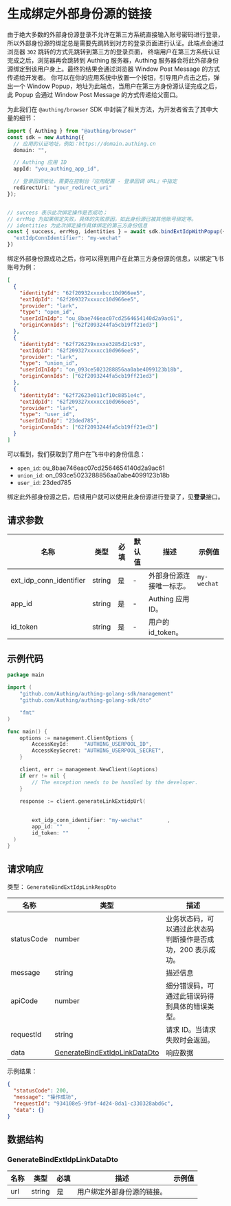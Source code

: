 # 生成绑定外部身份源的链接

<!--
  警告⚠️：
  不要直接修改该文档，
  https://github.com/Authing/authing-docs-factory
  使用该项目进行生成
-->

<LastUpdated />



由于绝大多数的外部身份源登录不允许在第三方系统直接输入账号密码进行登录，所以外部身份源的绑定总是需要先跳转到对方的登录页面进行认证。此端点会通过浏览器 `302` 跳转的方式先跳转到第三方的登录页面，
终端用户在第三方系统认证完成之后，浏览器再会跳转到 Authing 服务器，Authing 服务器会将此外部身份源绑定到该用户身上。最终的结果会通过浏览器 Window Post Message 的方式传递给开发者。
你可以在你的应用系统中放置一个按钮，引导用户点击之后，弹出一个 Window Popup，地址为此端点，当用户在第三方身份源认证完成之后，此 Popup 会通过 Window Post Message 的方式传递给父窗口。

为此我们在 `@authing/browser` SDK 中封装了相关方法，为开发者省去了其中大量的细节：

```typescript
import { Authing } from "@authing/browser"
const sdk = new Authing({
  // 应用的认证地址，例如：https://domain.authing.cn
  domain: "",

  // Authing 应用 ID
  appId: "you_authing_app_id",

  // 登录回调地址，需要在控制台『应用配置 - 登录回调 URL』中指定
  redirectUri: "your_redirect_uri"
});


// success 表示此次绑定操作是否成功；
// errMsg 为如果绑定失败，具体的失败原因，如此身份源已被其他账号绑定等。
// identities 为此次绑定操作具体绑定的第三方身份信息
const { success, errMsg, identities } = await sdk.bindExtIdpWithPopup({
  "extIdpConnIdentifier": "my-wechat"
})

```

绑定外部身份源成功之后，你可以得到用户在此第三方身份源的信息，以绑定飞书账号为例：

```json
[
  {
    "identityId": "62f20932xxxxbcc10d966ee5",
    "extIdpId": "62f209327xxxxcc10d966ee5",
    "provider": "lark",
    "type": "open_id",
    "userIdInIdp": "ou_8bae746eac07cd2564654140d2a9ac61",
    "originConnIds": ["62f2093244fa5cb19ff21ed3"]
  },
  {
    "identityId": "62f726239xxxxe3285d21c93",
    "extIdpId": "62f209327xxxxcc10d966ee5",
    "provider": "lark",
    "type": "union_id",
    "userIdInIdp": "on_093ce5023288856aa0abe4099123b18b",
    "originConnIds": ["62f2093244fa5cb19ff21ed3"]
  },
  {
    "identityId": "62f72623e011cf10c8851e4c",
    "extIdpId": "62f209327xxxxcc10d966ee5",
    "provider": "lark",
    "type": "user_id",
    "userIdInIdp": "23ded785",
    "originConnIds": ["62f2093244fa5cb19ff21ed3"]
  }
]
```

可以看到，我们获取到了用户在飞书中的身份信息：

- `open_id`: ou_8bae746eac07cd2564654140d2a9ac61
- `union_id`: on_093ce5023288856aa0abe4099123b18b
- `user_id`: 23ded785

绑定此外部身份源之后，后续用户就可以使用此身份源进行登录了，见**登录**接口。

  

## 请求参数

| 名称 | 类型 | 必填 | 默认值 | 描述 | 示例值 |
| ---- | ---- | ---- | ---- | ---- | ---- |
| ext_idp_conn_identifier | string  | 是 | - | 外部身份源连接唯一标志。  | `my-wechat` |
| app_id | string  | 是 | - | Authing 应用 ID。  |  |
| id_token | string  | 是 | - | 用户的 id_token。  |  |


## 示例代码

```go
package main

import (
    "github.com/Authing/authing-golang-sdk/management"
    "github.com/Authing/authing-golang-sdk/dto"

    "fmt"
)

func main() {
    options := management.ClientOptions {
        AccessKeyId:     "AUTHING_USERPOOL_ID",
        AccessKeySecret: "AUTHING_USERPOOL_SECRET",
    }

    client, err := management.NewClient(&options)
    if err != nil {
        // The exception needs to be handled by the developer.
    }

    response := client.generateLinkExtidpUrl(
    
     
        ext_idp_conn_identifier: "my-wechat"        , 
        app_id: ""        , 
        id_token: ""        
  )
}
```



## 请求响应

类型： `GenerateBindExtIdpLinkRespDto`

| 名称 | 类型 | 描述 |
| ---- | ---- | ---- |
| statusCode | number | 业务状态码，可以通过此状态码判断操作是否成功，200 表示成功。 |
| message | string | 描述信息 |
| apiCode | number | 细分错误码，可通过此错误码得到具体的错误类型。 |
| requestId | string | 请求 ID。当请求失败时会返回。 |
| data | <a href="#GenerateBindExtIdpLinkDataDto">GenerateBindExtIdpLinkDataDto</a> | 响应数据 |



示例结果：

```json
{
  "statusCode": 200,
  "message": "操作成功",
  "requestId": "934108e5-9fbf-4d24-8da1-c330328abd6c",
  "data": {}
}
```

## 数据结构


### <a id="GenerateBindExtIdpLinkDataDto"></a> GenerateBindExtIdpLinkDataDto

| 名称 | 类型 | 必填 | 描述 | 示例值 |
| ---- |  ---- | ---- | ---- | ---- |
| url | string | 是 | 用户绑定外部身份源的链接。  |  |


